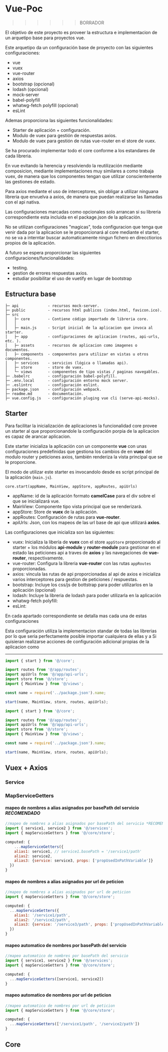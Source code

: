 # Vue-Poc

>>>>>>BORRADOR

El objetivo de este proyecto es proveer la estructura e implementacion de un arquetipo base para proyectos vue.

Este arquetipo da un configuración base de proyecto con las siguientes configuraciones:

- vue
- vuex
- vue-router
- axios
- bootstrap (opcional)
- lodash (opcional)
- mock-server
- babel-polyfill
- whatwg-fetch polyfill (opcional)
- esLint

Ademas proporciona las siguientes funcionalidades:

- Starter de aplicación + configuración.
- Modulo de vuex para gestión de respuestas axios.
- Modulo de vuex para gestión de rutas vue-router en el store de vuex.

Se ha procurado implementar todo el core conforme a los estandares de cada libreria.

En vue evitando la herencia y resolviendo la reutilización mediante composicion, mediante implementaciones muy similares a como trabaja vuex, de manera que los componentes tengan que utilizar conscientemente las gestiones de estado.

Para axios mediante el uso de interceptores, sin obligar a utilizar ninguana libreria que envuelva a axios, de manera que puedan realizarse las llamadas con el api nativa.

Las configuraciones marcadas como opcionales solo arrancan si su libreria correspondiente esta incluida en el package.json de la aplicación.

No se utilizan configuraciones "magicas", toda configuracion que tenga que venir dada por la aplicacion se le proporcionará al core mediante el starter, no se va a interntar buscar automaticamente ningun fichero en direcctiorios propios de la aplicación.

A futuro se espera proporcionar las siguientes configuraciones/funcionalidades:

- testing.
- gestion de errores respuestas axios.
- estudiar posibilitar el uso de vuetify en lugar de bootstrap

## Estructura base

```Text
├─ api             - recursos mock-server.
├─ public          - recursos html publicos (index.html, favicon.ico).
├─ src
│   ├─ core        - Contiene código importado de libreria core.
│   │
│   ├─ main.js     - Script inicial de la aplicacion que invoca al starter.
│   ├─ app         - configuraciones de aplicacion (routes, api-urls, etc. ).
│   ├─ assets      - recursos de aplicacion como imagenes o documentos.
│   ├─ components  - componentes para utilizar en vistas u otros componentes.
│   ├─ services    - servicios (lógica o llamadas api).
│   ├─ store       - store de vuex.
│   └─ views       - componentes de tipo vistas / paginas navegables.
├─ .babelrc        - configuración babel-polyfill.
├─ .env.local      - configuración entorno mock server.
├─ .eslintrc       - configuración eslint.
├─ package.json    - configuración webpack.
├─ readme.md       - documentación.
├─ vue.config.js   - configuración pluging vue cli (serve-api-mocks).
```

## Starter

Para facilitar la inicialización de aplicaciones la funcionalidad core provee un starter al que proporcionandole la configuración porpia de la aplicacion es capaz de arancar aplicacion.

Este starter inicializa la aplicación con un componente **vue** con unas configuraciones predefinidas que gestiona los cambios de  en **vuex** del modulo router y peticiones axios, también renderiza la vista principal que se le proporcione.


El modo de utilizar este starter es invocandolo desde es script principal de la aplicación (```main.js```).

```core.start(appName, MainView, appStore, appRoutes, apiUrls)```

- appName: id de la aplicación formato **camelCase** para el div sobre el que se inicializará vue.
- MainView: Componente tipo vista principal que se renderizará.
- appStore: Store de **vuex** de la aplicación.
- appRoutes: Configuración de rutas para **vue-router**.
- apiUrls: Json, con los mapeos de las url base de api que utilizará **axios**.

Las configuraciones que inicializa son las siguientes:

- vuex: Inicializa la libería de **vuex** con el store ```appStore``` proporcionado al starter + los módulos **api-module** y **router-module** para gestionar en el estado las peticiones api a traves de **axios** y las navegaciones de **vue-router**, respectivamente.
- vue-router: Configura la libreria **vue-router** con las rutas ```appRoutes``` proporcionadas.
- axios: vincula las rutas de api proporcionadas al api de axios e inicializa varios interceptores para gestion de peticiones / respuestas.
- bootstrap: Incluye los css/js de bottstrap para poder utilizarlos en la aplicación (opcional)
- lodash: Incluye la libreria de lodash para poder utilizarla en la aplicación
- whatwg-fetch polyfill:
- esLint:

En cada apartado correspondiente se detalla mas cada una de estas configuraciones

Esta configuración utiliza la implementacion standar de todas las librerias por lo que seria perfectamente posible importar cualquiera de ellas y a
Si quisieran realizarse acciones de configuración adicional propias de la aplicacion como 

---

```javascript
import { start } from '@/core';

import routes from '@/app/routes';
import apiUrls from '@/app/api-urls';
import store from '@/store';
import { MainView } from '@/views';

const name = require('../package.json').name;

start(name, MainView, store, routes, apiUrls);
```

```javascript
import { start } from '@/core';

import routes from '@/app/routes';
import apiUrls from '@/app/api-urls';
import store from '@/store';
import { MainView } from '@/views';

const name = require('../package.json').name;

start(name, MainView, store, routes, apiUrls);
```

## Vuex + Axios

### Service

### MapServiceGetters

#### mapeo de nombres a alias asignados por basePath del servicio *RECOMENDADO*

```javascript
//mapeo de nombres a alias asignados por basePath del servicio *RECOMENDADO*
import { service1, service2 } from '@/services';
import { mapServiceGetters } from '@/core/store';

computed: {
    ...mapServiceGetters({
    alias1: service1, // service1.basePath = '/service1/path'
    alias2: service2,
    alias3: {service: service3, props: ['propUsedInPathVariable']}
  })
}
```

#### mapeo de nombres a alias asignados por url de peticion

```javascript
//mapeo de nombres a alias asignados por url de peticion
import { mapServiceGetters } from '@/core/store';

computed: {
  ...mapServiceGetters({
    alias1: '/service1/path',
    alias2: '/service2/path',
    alias3: {service: '/service3/path', props: ['propUsedInPathVariable']}
  })
}
```

#### mapeo automatico de nombres por basePath del servicio

```javascript
//mapeo automatico de nombres por basePath del servicio
import { service1, service2 } from '@/services';
import { mapServiceGetters } from '@/core/store';

computed: {
  ...mapServiceGetters([service1, service2])
}
```

#### mapeo automatico de nombres por url de peticion

```javascript
//mapeo automatico de nombres por url de peticion
import { mapServiceGetters } from '@/core/store';

computed: {
  ...mapServiceGetters(['/service1/path', '/service2/path'])
}
```

## Core
